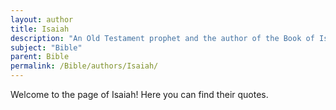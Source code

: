 ```yaml
---
layout: author
title: Isaiah
description: "An Old Testament prophet and the author of the Book of Isaiah, known for his prophecies regarding the coming Messiah."
subject: "Bible"
parent: Bible
permalink: /Bible/authors/Isaiah/
---
```


Welcome to the page of Isaiah! Here you can find their quotes.
